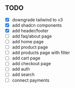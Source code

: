 ## TODO

- [x] downgrade tailwind to v3
- [x] add shadcn components
- [x] add header/footer
- [ ] add faq/about page
- [ ] add home page
- [ ] add product page
- [ ] add products page with filter
- [ ] add cart page
- [ ] add checkout page
- [ ] add auth
- [ ] add search
- [ ] connect payments